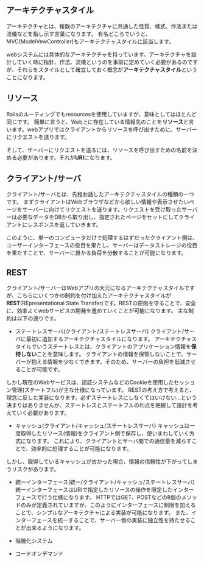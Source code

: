 ## アーキテクチャスタイル
アーキテクチャとは、複数のアーキテクチャに共通した性質、様式、作法または流儀などを指し示す言葉になります。
有名どころでいうと、MVC(ModelVewController)もアーキテクチャスタイルに該当します。

webシステムには具体的なアーキテクチャを持っています。アーキテクチャを設計していく時に指針、作法、流儀というのを事前に定めていく必要があるのですが、それらをスタイルとして確立しておく概念が**アーキテクチャスタイル**ということになります。
## リソース
Railsのルーティングでもresourcesを使用していますが、意味としてはほとんど同じです。
簡単に言うと、Web上に存在している情報先のことを**リソース**と言います。webアプリではクライアントからリソースを呼び出すために、サーバーにリクエストを送ります。

そして、サーバーにリクエストを送るには、リソースを呼び出すための名前を決める必要があります。それが**URI**になります。
## クライアント/サーバ
クライアント/サーバとは、先程お話したアーキテクチャスタイルの種類の一つです。
まずクライアントはWebブラウザなどから欲しい情報や表示させたいページをサーバーに向けてリクエストを送ります。リクエストを受け取ったサーバーは必要なデータをDBから取り出し、指定されたページをセットにしてクライアントにレスポンスを返していきます。

このように、単一のコンピュータだけで処理するはずだったクライアント側は、ユーザーインターフェースの役目を果たし、サーバーはデータストレージの役目を果たすことで、サーバーに掛かる負荷を分散することが可能になります。

## REST
クライアント/サーバーはWebアプリの大元になるアーキテクチャスタイルですが、こちらにいくつかの制約を付け加えたアーキテクチャスタイルが**REST**(REpresentational State Transfer)です。RESTの原則を守ることで、安全に、効率よくwebサービスの開発を進めていくことが可能になります。
主な制約は以下の通りです。
- ステートレスサーバ(クライアント/ステートレスサーバ)
クライアント/サーバに最初に追加するアーキテクチャスタイルになります。
アーキテクチャスタイルでいうステートレスとは、クライアントのアプリケーション情報を**保持しない**ことを意味します。
クライアントの情報を保管しないことで、サーバーが抱える情報を少なくできます。そのため、サーバーの負担を低減させることが可能です。

しかし現在のWebサービスは、認証システムなどのCookieを使用したセッション管理(ステートフル)が主な仕様になっています。
RESTの考え方で考えると、理念に反した実装になります。必ずステートレスにしなくてはいけない...という決まりはありませんが、ステートレスとステートフルの利点を把握して設計を考えていく必要があります。
- キャッシュ(クライアント/キャッシュ/ステートレスサーバ)
キャッシュは一度取得したリソース(情報)をクライアント側で保存し、使いまわしていく方式になります。
これにより、クライアントとサーバ間での通信量を減らすことで、効率的に処理することが可能になります。

しかし、取得しているキャッシュが古かった場合、情報の信頼性が下がってしまうリスクがあります。
- 統一インターフェース(統一/クライアント/キャッシュ/ステートレスサーバ)
統一インターフェースはURIで指定したリソースの操作を限定したインターフェースで行う仕様になります。
HTTPではGET、POSTなどの8個のメソッドのみが定義されていますが、このようにインターフェースに制限を加えることで、シンプルなアーキテクチャによる実装が可能になります。
また、インターフェースを統一することで、サーバー側の実装に独立性を持たせることが出来るようになります。
- 階層化システム

- コードオンデマンド
